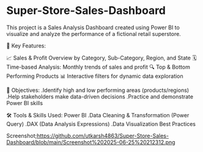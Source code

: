 # Super-Store-Sales-Dashboard
This project is a Sales Analysis Dashboard created using Power BI to visualize and analyze the performance of a fictional retail superstore.

📌 Key Features:

📈 Sales & Profit Overview by Category, Sub-Category, Region, and State
🗓️ Time-based Analysis: Monthly trends of sales and profit
🔍 Top & Bottom Performing Products
📊 Interactive filters for dynamic data exploration

🎯 Objectives:
.Identify high and low performing areas (products/regions)
.Help stakeholders make data-driven decisions
.Practice and demonstrate Power BI skills

🛠 Tools & Skills Used:
Power BI
.Data Cleaning & Transformation (Power Query)
.DAX (Data Analysis Expressions)
.Data Visualization Best Practices

Screenshot;https://github.com/utkarsh4863/Super-Store-Sales-Dashboard/blob/main/Screenshot%202025-06-25%20212312.png

